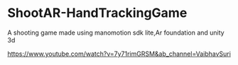 # ShootAR-HandTrackingGame
A shooting game made using manomotion sdk lite,Ar foundation and unity 3d


https://www.youtube.com/watch?v=7y71rimGRSM&ab_channel=VaibhavSuri
